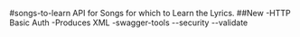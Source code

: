 #songs-to-learn
API for Songs for which to Learn the Lyrics.
##New
-HTTP Basic Auth
-Produces XML
-swagger-tools
--security
--validate
